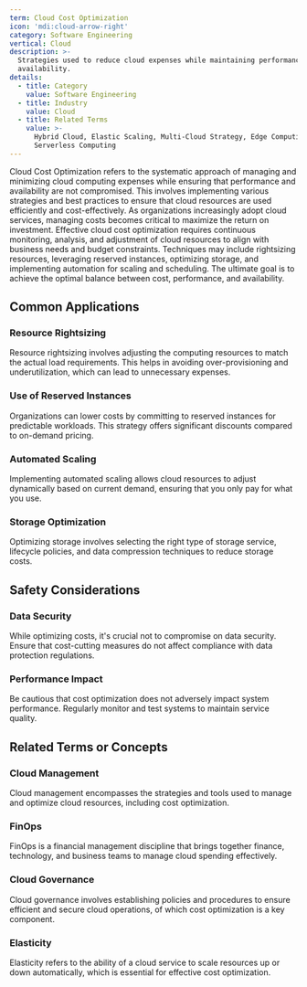 ```yaml
---
term: Cloud Cost Optimization
icon: 'mdi:cloud-arrow-right'
category: Software Engineering
vertical: Cloud
description: >-
  Strategies used to reduce cloud expenses while maintaining performance and
  availability.
details:
  - title: Category
    value: Software Engineering
  - title: Industry
    value: Cloud
  - title: Related Terms
    value: >-
      Hybrid Cloud, Elastic Scaling, Multi-Cloud Strategy, Edge Computing,
      Serverless Computing
---
```

Cloud Cost Optimization refers to the systematic approach of managing and minimizing cloud computing expenses while ensuring that performance and availability are not compromised. This involves implementing various strategies and best practices to ensure that cloud resources are used efficiently and cost-effectively. As organizations increasingly adopt cloud services, managing costs becomes critical to maximize the return on investment. Effective cloud cost optimization requires continuous monitoring, analysis, and adjustment of cloud resources to align with business needs and budget constraints. Techniques may include rightsizing resources, leveraging reserved instances, optimizing storage, and implementing automation for scaling and scheduling. The ultimate goal is to achieve the optimal balance between cost, performance, and availability.

## Common Applications

### Resource Rightsizing
Resource rightsizing involves adjusting the computing resources to match the actual load requirements. This helps in avoiding over-provisioning and underutilization, which can lead to unnecessary expenses.

### Use of Reserved Instances
Organizations can lower costs by committing to reserved instances for predictable workloads. This strategy offers significant discounts compared to on-demand pricing.

### Automated Scaling
Implementing automated scaling allows cloud resources to adjust dynamically based on current demand, ensuring that you only pay for what you use.

### Storage Optimization
Optimizing storage involves selecting the right type of storage service, lifecycle policies, and data compression techniques to reduce storage costs.

## Safety Considerations

### Data Security
While optimizing costs, it's crucial not to compromise on data security. Ensure that cost-cutting measures do not affect compliance with data protection regulations.

### Performance Impact
Be cautious that cost optimization does not adversely impact system performance. Regularly monitor and test systems to maintain service quality.

## Related Terms or Concepts

### Cloud Management
Cloud management encompasses the strategies and tools used to manage and optimize cloud resources, including cost optimization.

### FinOps
FinOps is a financial management discipline that brings together finance, technology, and business teams to manage cloud spending effectively.

### Cloud Governance
Cloud governance involves establishing policies and procedures to ensure efficient and secure cloud operations, of which cost optimization is a key component.

### Elasticity
Elasticity refers to the ability of a cloud service to scale resources up or down automatically, which is essential for effective cost optimization.
